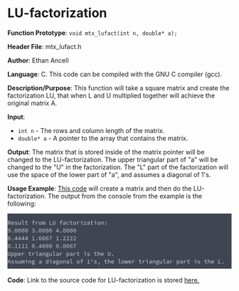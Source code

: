 # LU-factorization
**Function Prototype**: ```void mtx_lufact(int n, double* a);```

**Header File**: mtx_lufact.h

**Author**: Ethan Ancell

**Language**: C. This code can be compiled with the GNU C compiler (gcc).

**Description/Purpose**: This function will take a square matrix and create
the factorization LU, that when L and U multiplied together will achieve
the original matrix A.

**Input**:
* ```int n``` - The rows and column length of the matrix.
* ```double* a``` - A pointer to the array that contains the matrix.

**Output**: The matrix that is stored inside of the matrix pointer will be
changed to the LU-factorization. The upper triangular part of "a" will be
changed to the "U" in the factorization. The "L" part of the factorization
will use the space of the lower part of "a", and assumes a diagonal of 1's.

**Usage Example**: [This code](../software/matrix/mtx_lufact_example.c) will
create a matrix and then do the LU-factorization. The output from the
console from the example is the following:

![Console Output](images/mtx_lufact.png)

**Code**: Link to the source code for LU-factorization is
stored [here.](../shared_library/src/mtx_lufact.c)
